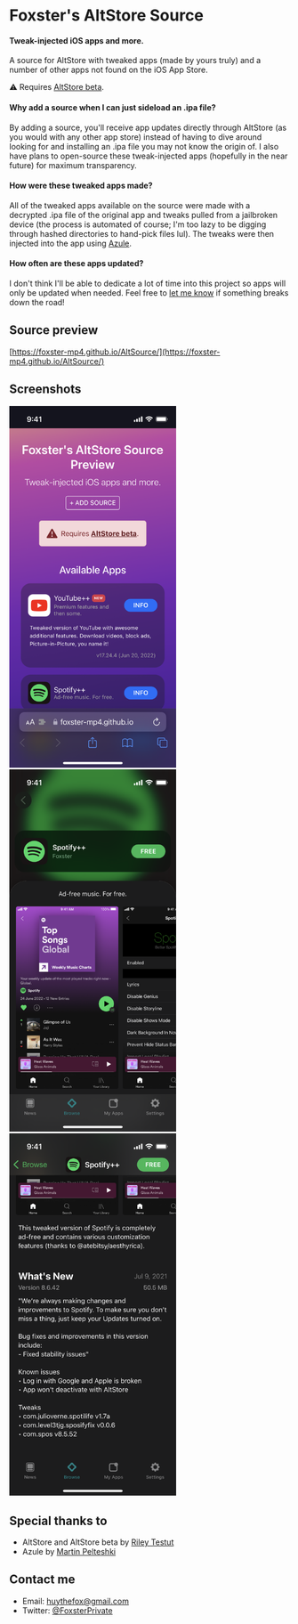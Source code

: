 # Foxster's AltStore Source
#### Tweak-injected iOS apps and more.
A source for AltStore with tweaked apps (made by yours truly) and a number of other apps not found on the iOS App Store.

⚠️ Requires [AltStore beta](https://faq.altstore.io/patreon/beta-features/).

#### Why add a source when I can just sideload an .ipa file?
By adding a source, you'll receive app updates directly through AltStore (as you would with any other app store) instead of having to dive around looking for and installing an .ipa file you may not know the origin of. I also have plans to open-source these tweak-injected apps (hopefully in the near future) for maximum transparency.

#### How were these tweaked apps made?
All of the tweaked apps available on the source were made with a decrypted .ipa file of the original app and tweaks pulled from a jailbroken device (the process is automated of course; I'm too lazy to be digging through hashed directories to hand-pick files lul). The tweaks were then injected into the app using [Azule](https://github.com/Al4ise/Azule).

#### How often are these apps updated?
I don't think I'll be able to dedicate a lot of time into this project so apps will only be updated when needed. Feel free to [let me know](#contact-me) if something breaks down the road!

## Source preview
[https://foxster-mp4.github.io/AltSource/](https://foxster-mp4.github.io/AltSource/)

## Screenshots
<img src="source-screenshots/IMG_1515.PNG" alt="screenshot1" width="300"/>
<img src="source-screenshots/IMG_1512.PNG" alt="screenshot2" width="300"/>
<img src="source-screenshots/IMG_1513.PNG" alt="screenshot3" width="300"/>

## Special thanks to
* AltStore and AltStore beta by [Riley Testut](https://github.com/rileytestut)
* Azule by [Martin Pelteshki](https://github.com/Al4ise)

## Contact me
* Email: [huythefox@gmail.com](mailto:huythefox@gmail.com)
* Twitter: [@FoxsterPrivate](https://twitter.com/FoxsterPrivate)